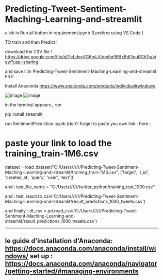 # Predicting-Tweet-Sentiment-Maching-Learning-and-streamlit
click in Run all button  in  requirement.ipynb  (I prefere using VS Code  )

TO train and then Predict !


download
the CSV file  !
https://drive.google.com/file/d/1lcLdqyVG6mlJUom5q9BBxBdI3puRChTn/view?usp=sharing 

and save it in  Predicting-Tweet-Sentiment-Maching-Learning-and-streamlit FILE


Install Anaconda 
https://www.anaconda.com/products/individual#windows



![image](https://user-images.githubusercontent.com/76444482/142013402-a446b389-71e6-40a6-83cf-af6c6c448f85.png)
![image](https://user-images.githubusercontent.com/76444482/142013451-b4286abf-05f3-4fe8-9482-707d00190fed.png)

in the terminal appears , run:

pip install streamlit



run SentimentPrediction.ipynb  (don't forget to paste you own link : 
here :

# paste your link to load the training_train-1M6.csv
dataset = load_dataset("C:/Users//////Predicting-Tweet-Sentiment-Maching-Learning-and-streamlit/training_train-1M6.csv", ['target', 't_id', 'created_at', 'query', 'user', 'text'])

and  : 
test_file_name = "C:/Users//////twitter_python/training_test_1000.csv"

and  :
test_result.to_csv('C:/Users//////Predicting-Tweet-Sentiment-Maching-Learning-and-streamlit/result_predictions_1000_tweets.csv')

and finally :
df_csv = pd.read_csv('C:/Users//////Predicting-Tweet-Sentiment-Maching-Learning-and-streamlit/result_predictions_1000_tweets.csv')



---------------------------------------------------------------------------------------------------------
le guide d'installation  d'Anaconda: https://docs.anaconda.com/anaconda/install/windows/
set up : https://docs.anaconda.com/anaconda/navigator/getting-started/#managing-environments
---------------------------------------------------------------------------------------------------------

